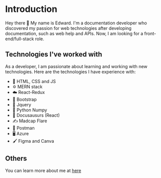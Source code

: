 # Introduction

Hey there 👋 My name is Edward. I'm a documentation developer who discovered my passion for web technologies after developing documentation, such as web help and APIs. Now, I am looking for a front-end/full-stack role.

## Technologies I've worked with

As a developer, I am passionate about learning and working with new technologies. Here are the technologies I have experience with:

- 📄 HTML, CSS and JS
- ✡️ MERN stack
- ☁️ React-Redux
- 🚀 Bootstrap
- 🔘 Jquery
- 🐍 Python Numpy
- 🐊 Docusausurs (React)
- ✍️ Madcap Flare
- 📩 Postman
- 🖥️ Azure
- 🖌️ Figma and Canva

## Others

You can learn more about me at [here](https://eo33.github.io/)
